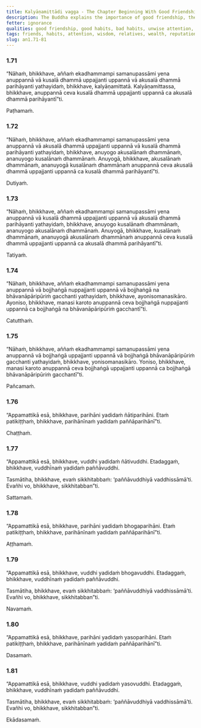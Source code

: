```yaml
---
title: Kalyāṇamittādi vagga - The Chapter Beginning With Good Friendship
description: The Buddha explains the importance of good friendship, the consequences of habitual engagement in unwholesome and wholesome qualities, wise and unwise attention, the loss or increase of relatives, wealth, and reputation contrasted with the loss or increase of wisdom.
fetter: ignorance
qualities: good friendship, good habits, bad habits, unwise attention, wise attention, wisdom
tags: friends, habits, attention, wisdom, relatives, wealth, reputation, wholesome, unwholesome, an, an1
slug: an1.71-81
---
```


### 1.71

“Nāhaṁ, bhikkhave, aññaṁ ekadhammampi samanupassāmi yena anuppannā vā kusalā dhammā uppajjanti uppannā vā akusalā dhammā parihāyanti yathayidaṁ, bhikkhave, kalyāṇamittatā. Kalyāṇamittassa, bhikkhave, anuppannā ceva kusalā dhammā uppajjanti uppannā ca akusalā dhammā parihāyantī”ti.

Paṭhamaṁ.

### 1.72

“Nāhaṁ, bhikkhave, aññaṁ ekadhammampi samanupassāmi yena anuppannā vā akusalā dhammā uppajjanti uppannā vā kusalā dhammā parihāyanti yathayidaṁ, bhikkhave, anuyogo akusalānaṁ dhammānaṁ, ananuyogo kusalānaṁ dhammānaṁ. Anuyogā, bhikkhave, akusalānaṁ dhammānaṁ, ananuyogā kusalānaṁ dhammānaṁ anuppannā ceva akusalā dhammā uppajjanti uppannā ca kusalā dhammā parihāyantī”ti.

Dutiyaṁ.

### 1.73

“Nāhaṁ, bhikkhave, aññaṁ ekadhammampi samanupassāmi yena anuppannā vā kusalā dhammā uppajjanti uppannā vā akusalā dhammā parihāyanti yathayidaṁ, bhikkhave, anuyogo kusalānaṁ dhammānaṁ, ananuyogo akusalānaṁ dhammānaṁ. Anuyogā, bhikkhave, kusalānaṁ dhammānaṁ, ananuyogā akusalānaṁ dhammānaṁ anuppannā ceva kusalā dhammā uppajjanti uppannā ca akusalā dhammā parihāyantī”ti.

Tatiyaṁ.

### 1.74

“Nāhaṁ, bhikkhave, aññaṁ ekadhammampi samanupassāmi yena anuppannā vā bojjhaṅgā nuppajjanti uppannā vā bojjhaṅgā na bhāvanāpāripūriṁ gacchanti yathayidaṁ, bhikkhave, ayonisomanasikāro. Ayoniso, bhikkhave, manasi karoto anuppannā ceva bojjhaṅgā nuppajjanti uppannā ca bojjhaṅgā na bhāvanāpāripūriṁ gacchantī”ti.

Catutthaṁ.

### 1.75

“Nāhaṁ, bhikkhave, aññaṁ ekadhammampi samanupassāmi yena anuppannā vā bojjhaṅgā uppajjanti uppannā vā bojjhaṅgā bhāvanāpāripūriṁ gacchanti yathayidaṁ, bhikkhave, yonisomanasikāro. Yoniso, bhikkhave, manasi karoto anuppannā ceva bojjhaṅgā uppajjanti uppannā ca bojjhaṅgā bhāvanāpāripūriṁ gacchantī”ti.

Pañcamaṁ.

### 1.76

“Appamattikā esā, bhikkhave, parihāni yadidaṁ ñātiparihāni. Etaṁ patikiṭṭhaṁ, bhikkhave, parihānīnaṁ yadidaṁ paññāparihānī”ti.

Chaṭṭhaṁ.

### 1.77

“Appamattikā esā, bhikkhave, vuddhi yadidaṁ ñātivuddhi. Etadaggaṁ, bhikkhave, vuddhīnaṁ yadidaṁ paññāvuddhi.

Tasmātiha, bhikkhave, evaṁ sikkhitabbaṁ: ‘paññāvuddhiyā vaddhissāmā’ti. Evañhi vo, bhikkhave, sikkhitabban”ti.

Sattamaṁ.

### 1.78

“Appamattikā esā, bhikkhave, parihāni yadidaṁ bhogaparihāni. Etaṁ patikiṭṭhaṁ, bhikkhave, parihānīnaṁ yadidaṁ paññāparihānī”ti.

Aṭṭhamaṁ.

### 1.79

“Appamattikā esā, bhikkhave, vuddhi yadidaṁ bhogavuddhi. Etadaggaṁ, bhikkhave, vuddhīnaṁ yadidaṁ paññāvuddhi.

Tasmātiha, bhikkhave, evaṁ sikkhitabbaṁ: ‘paññāvuddhiyā vaddhissāmā’ti. Evañhi vo, bhikkhave, sikkhitabban”ti.

Navamaṁ.

### 1.80

“Appamattikā esā, bhikkhave, parihāni yadidaṁ yasoparihāni. Etaṁ patikiṭṭhaṁ, bhikkhave, parihānīnaṁ yadidaṁ paññāparihānī”ti.

Dasamaṁ.

### 1.81

“Appamattikā esā, bhikkhave, vuddhi yadidaṁ yasovuddhi. Etadaggaṁ, bhikkhave, vuddhīnaṁ yadidaṁ paññāvuddhi.

Tasmātiha, bhikkhave, evaṁ sikkhitabbaṁ: ‘paññāvuddhiyā vaddhissāmā’ti. Evañhi vo, bhikkhave, sikkhitabban”ti.

Ekādasamaṁ.
